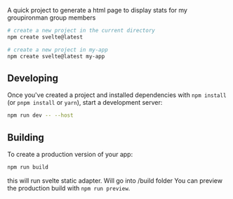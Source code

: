 A quick project to generate a html page to display stats for my groupironman group members

```bash
# create a new project in the current directory
npm create svelte@latest

# create a new project in my-app
npm create svelte@latest my-app
```

## Developing

Once you've created a project and installed dependencies with `npm install` (or `pnpm install` or `yarn`), start a development server:

```bash
npm run dev -- --host
```

## Building

To create a production version of your app:

```bash
npm run build
```

this will run svelte static adapter. Will go into /build folder
You can preview the production build with `npm run preview`.
